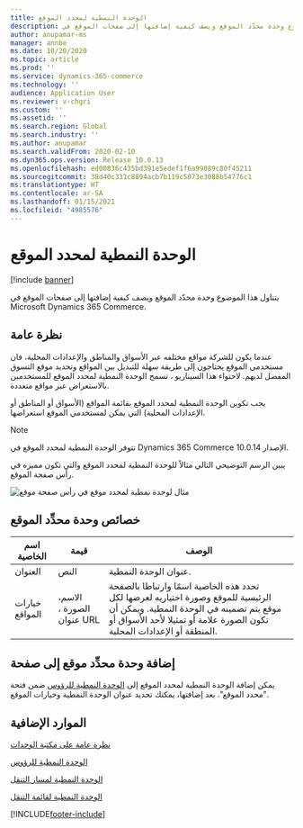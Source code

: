 ```yaml
---
title: الوحدة النمطية لمحدد الموقع
description: يتناول هذا الموضوع وحدة محدّد الموقع ويصف كيفية إضافتها إلى صفحات الموقع في Microsoft Dynamics 365 Commerce.
author: anupamar-ms
manager: annbe
ms.date: 10/20/2020
ms.topic: article
ms.prod: ''
ms.service: dynamics-365-commerce
ms.technology: ''
audience: Application User
ms.reviewer: v-chgri
ms.custom: ''
ms.assetid: ''
ms.search.region: Global
ms.search.industry: ''
ms.author: anupamar
ms.search.validFrom: 2020-02-10
ms.dyn365.ops.version: Release 10.0.13
ms.openlocfilehash: ed00836c435bd391e5edef1f6a99889c80f45211
ms.sourcegitcommit: 38d40c331c8894acb7b119c5073e3088b54776c1
ms.translationtype: HT
ms.contentlocale: ar-SA
ms.lasthandoff: 01/15/2021
ms.locfileid: "4985576"
---
```

# <a name="site-selector-module"></a>الوحدة النمطية لمحدد الموقع

[!include [banner](includes/banner.md)]

يتناول هذا الموضوع وحدة محدّد الموقع ويصف كيفية إضافتها إلى صفحات الموقع في Microsoft Dynamics 365 Commerce.

## <a name="overview"></a>نظرة عامة

عندما يكون للشركة مواقع مختلفه عبر الأسواق والمناطق والإعدادات المحلية، فان مستخدمي الموقع يحتاجون إلى طريقة سهلة للتبديل بين المواقع وتحديد موقع التسوق المفضل لديهم. لاحتواء هذا السيناريو ، تسمح الوحدة النمطية لمحدد الموقع للمستخدمين بالاستعراض عبر مواقع متعددة.

يجب تكوين الوحدة النمطية لمحدد الموقع بقائمة المواقع (الأسواق أو المناطق أو الإعدادات المحلية) التي يمكن لمستخدمي الموقع استعراضها.

> [!NOTE]
> تتوفر الوحدة النمطية لمحدد الموقع في Dynamics 365 Commerce الإصدار 10.0.14.

يبين الرسم التوضيحي التالي مثالاً للوحدة النمطية لمحدد الموقع والتي تكون مميزه في رأس صفحة الموقع.

![مثال لوحدة نمطية لمحدد موقع في رأس صفحة موقع](./media/ecommerce-sitepicker.PNG)

## <a name="site-selector-module-properties"></a>خصائص وحدة محدِّد الموقع

| اسم الخاصية | قيمة                 | الوصف |
|---------------|-----------------------|-------------|
| العنوان       | النص                  | عنوان الوحدة النمطية. |
| خيارات المواقع  | الاسم، الصورة ، عنوان URL      | تحدد هذه الخاصية اسمًا وارتباطا بالصفحة الرئيسية للموقع وصورة اختياريه لعرضها لكل موقع يتم تضمينه في الوحدة النمطية. ويمكن أن تكون الصورة علامة أو تمثيلا لأحد الأسواق أو المنطقة أو الإعدادات المحلية. |

## <a name="add-a-site-selector-module-to-a-page"></a>إضافة وحدة محدِّد موقع إلى صفحة

يمكن إضافة الوحدة النمطية لمحدد الموقع إلى [الوحدة النمطية للرؤوس](author-header-module.md) ضمن فتحة "محدد الموقع". بعد إضافتها، يمكنك تحديد عنوان الوحدة النمطية وخيارات الموقع.

## <a name="additional-resources"></a>الموارد الإضافية

[نظرة عامة على مكتبة الوحدات](starter-kit-overview.md)

[الوحدة النمطية للرؤوس](author-header-module.md)

[الوحدة النمطية لمسار التنقل](add-breadcrumb.md)

[الوحدة النمطية لقائمة التنقل](nav-menu-module.md)


[!INCLUDE[footer-include](../includes/footer-banner.md)]